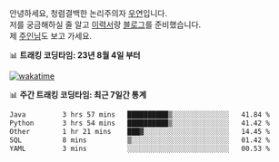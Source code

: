 안녕하세요, 청렴결백한 논리주의자 [우연](https://dev-wooyeon.github.io/quiz-app/)입니다.  
저를 궁금해하실 줄 알고 [이력서](https://ieunune.notion.site/d836ecc9172144d4b39f185b89f16a62)랑 [블로그](https://notion-blog-ieunune.vercel.app)를 준비했습니다.  
제 [주인님](https://www.instagram.com/lovely_hiru_hari_s2/)도 보고 가세요.


📊 **트래킹 코딩타임: 23년 8월 4일 부터**  

[![wakatime](https://wakatime.com/badge/user/099dd627-fdab-4072-b87a-fa91c7a76d8d.svg?style=for-the-badge)](https://wakatime.com/@099dd627-fdab-4072-b87a-fa91c7a76d8d)

📊 **주간 트래킹 코딩타임: 최근 7일간 통계**

<!--START_SECTION:waka-->

```txt
Java         3 hrs 57 mins   ██████████▒░░░░░░░░░░░░░░   41.84 %
Python       3 hrs 54 mins   ██████████▒░░░░░░░░░░░░░░   41.42 %
Other        1 hr 21 mins    ███▓░░░░░░░░░░░░░░░░░░░░░   14.45 %
SQL          8 mins          ▒░░░░░░░░░░░░░░░░░░░░░░░░   01.42 %
YAML         3 mins          ░░░░░░░░░░░░░░░░░░░░░░░░░   00.53 %
```

<!--END_SECTION:waka-->

<!-- ![](./profile-3d-contrib/profile-night-view.svg)-->
